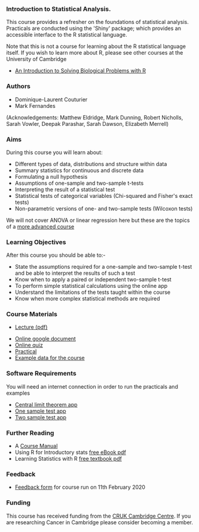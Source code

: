 ### Introduction to Statistical Analysis.

This course provides a refresher on the foundations of statistical analysis. Practicals are conducted using the 'Shiny' package; which provides an accessible interface to the R statistical language.

Note that this is not a course for learning about the R statistical language itself. If you wish to learn more about R, please see other courses at the University of Cambridge

- [An Introduction to Solving Biological Problems with R](http://cambiotraining.github.io/r-intro/)

### Authors

- Dominique-Laurent Couturier
- Mark Fernandes

(Acknowledgements: Matthew Eldridge, Mark Dunning, Robert Nicholls, Sarah Vowler, Deepak Parashar, Sarah Dawson, Elizabeth Merrell)

### Aims

During this course you will learn about:

- Different types of data, distributions and structure within data
- Summary statistics for continuous and discrete data
- Formulating a null hypothesis
- Assumptions of one-sample and two-sample t-tests
- Interpreting the result of a statistical test
- Statistical tests of categorical variables (Chi-squared and Fisher's exact tests)
- Non-parametric versions of one- and two-sample tests (Wilcoxon tests)

We will not cover ANOVA or linear regression here but these are the topics of a [more advanced course](https://bioinformatics-core-shared-training.github.io/linear-models-r)

### Learning Objectives

After this course you should be able to:-

- State the assumptions required for a one-sample and two-sample t-test and be able to interpret the results of such a test
- Know when to apply a paired or independent two-sample t-test
- To perform simple statistical calculations using the online app
- Understand the limitations of the tests taught within the course
- Know when more complex statistical methods are required

### Course Materials

- [Lecture (pdf)](IntroToStatSlides-DLC20210212.pdf)
<!---
Old link
https://docs.google.com/forms/d/e/1FAIpQLScblQ_-ISfSCGp_EIVPPI_mnrJHttaKxln8vVoyjJFvS8BL1w/viewform)
-->
- [Online google document](https://docs.google.com/document/d/1HCkzP_LpoBgLuKQHqX5HSnOvz45aD-VjCs4n_NEJZEk/) 
- [Online quiz](https://docs.google.com/forms/d/1C3RHisRHoWXcnFqX9JhRAk3gy_aJ6FrhouJ6ljsJ-Fc)
- [Practical](practical.html)
- [Example data for the course](CourseData.zip)

### Software Requirements

You will need an internet connection in order to run the practicals and examples

- [Central limit theorem app](https://bioinformatics.cruk.cam.ac.uk/apps/stats/central-limit-theorem/)
- [One sample test app](https://bioinformatics.cruk.cam.ac.uk/stats/OneSampleTest/)
- [Two sample test app](https://bioinformatics.cruk.cam.ac.uk/stats/TwoSampleTest/)

### Further Reading

- A [Course Manual](manual.pdf)
- Using R for Introductory stats [free eBook pdf](http://cran.r-project.org/doc/contrib/Verzani-SimpleR.pdf)
- Learning Statistics with R [free textbook pdf](http://health.adelaide.edu.au/psychology/ccs/teaching/lsr/)

### Feedback

- [Feedback form](https://www.surveymonkey.co.uk/r/D8FCC9R) for course run on 11th February 2020

### Funding
This course has received funding from the [CRUK Cambridge Centre](https://crukcambridgecentre.org.uk). If you are researching Cancer in Cambridge please consider becoming a member.
